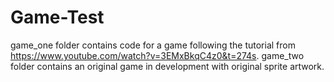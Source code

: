 # Game-Test
game_one folder contains code for a game following the tutorial from https://www.youtube.com/watch?v=3EMxBkqC4z0&t=274s.
game_two folder contains an original game in development with original sprite artwork.
